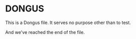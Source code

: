 # DONGUS

This is a Dongus file. It serves no purpose other than to test.

And we've reached the end of the file.
